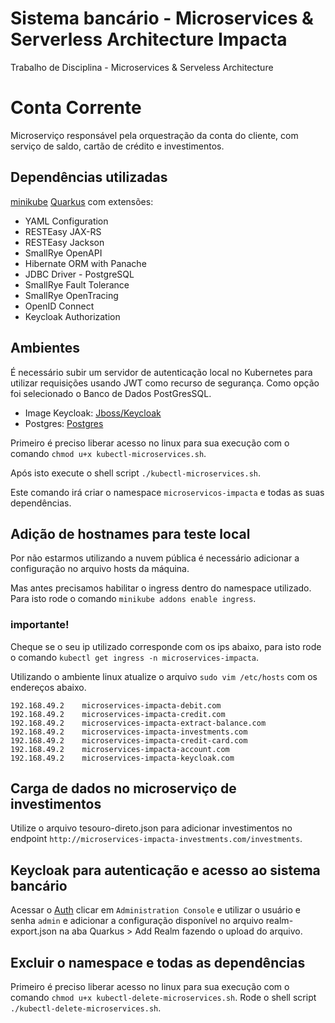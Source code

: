 # Sistema bancário - Microservices & Serverless Architecture Impacta
Trabalho de Disciplina - Microservices &amp; Serveless Architecture

# Conta Corrente

Microserviço responsável pela orquestração da conta do cliente, com serviço de saldo, cartão de crédito e investimentos.

## Dependências utilizadas
 [minikube](https://minikube.sigs.k8s.io/docs/start/)
 [Quarkus](https://code.quarkus.io/) com extensões:
-    YAML Configuration
-    RESTEasy JAX-RS
-    RESTEasy Jackson
-   SmallRye OpenAPI
-    Hibernate ORM with Panache
-    JDBC Driver - PostgreSQL
-    SmallRye Fault Tolerance
-    SmallRye OpenTracing
-    OpenID Connect
-    Keycloak Authorization


## Ambientes

É necessário subir um servidor de autenticação local no Kubernetes para utilizar requisições usando JWT como recurso de segurança. Como opção foi selecionado o Banco de Dados PostGresSQL.

- Image Keycloak: [Jboss/Keycloak](https://hub.docker.com/r/jboss/keycloak)
- Postgres: [Postgres](https://hub.docker.com/_/postgres)

Primeiro é preciso liberar acesso no linux para sua execução com o comando `chmod u+x kubectl-microservices.sh`.

Após isto execute o shell script `./kubectl-microservices.sh`.

Este comando irá criar o namespace `microservicos-impacta` e todas as suas dependências.


## Adição de hostnames para teste local

Por não estarmos utilizando a nuvem pública é necessário adicionar a configuração no arquivo hosts da máquina.

Mas antes precisamos habilitar o ingress dentro do namespace utilizado.
Para isto rode o comando `minikube addons enable ingress`.


### importante!

Cheque se o seu ip utilizado corresponde com os ips abaixo, para isto rode o comando `kubectl get ingress -n microservices-impacta`.

Utilizando o ambiente linux atualize o arquivo `sudo vim /etc/hosts` com os endereços abaixo.

```
192.168.49.2    microservices-impacta-debit.com
192.168.49.2    microservices-impacta-credit.com
192.168.49.2    microservices-impacta-extract-balance.com
192.168.49.2    microservices-impacta-investments.com
192.168.49.2    microservices-impacta-credit-card.com
192.168.49.2    microservices-impacta-account.com
192.168.49.2    microservices-impacta-keycloak.com
```


## Carga de dados no microserviço de investimentos

Utilize o arquivo tesouro-direto.json para adicionar investimentos no endpoint `http://microservices-impacta-investments.com/investments`.


## Keycloak para autenticação e acesso ao sistema bancário


Acessar o [Auth](http://microservices-impacta-keycloak.com/auth/) clicar em `Administration Console` e utilizar o usuário e senha `admin` e adicionar a configuração disponível no arquivo realm-export.json na aba Quarkus > Add Realm fazendo o upload do arquivo.


## Excluir o namespace e todas as dependências

Primeiro é preciso liberar acesso no linux para sua execução com o comando `chmod u+x kubectl-delete-microservices.sh`.
Rode o shell script `./kubectl-delete-microservices.sh`.